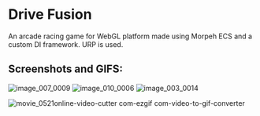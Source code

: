 # Drive Fusion
An arcade racing game for WebGL platform made using Morpeh ECS and a custom DI framework. URP is used.


## Screenshots and GIFS:
![image_007_0009](https://github.com/PalliativeX/Drive_Fusion/assets/43545329/10dbd7d6-3680-4aca-aad7-41adbeef55b1)
![image_010_0006](https://github.com/PalliativeX/Drive_Fusion/assets/43545329/cb31b31f-4b98-460a-ace5-fcea415eb556)
![image_003_0014](https://github.com/PalliativeX/Drive_Fusion/assets/43545329/1736329f-3fc5-4796-a5a7-719dbdc4ca19)

![movie_0521online-video-cutter com-ezgif com-video-to-gif-converter](https://github.com/PalliativeX/Drive_Fusion/assets/43545329/88995b96-2ab2-4763-848d-889008ea256f)
